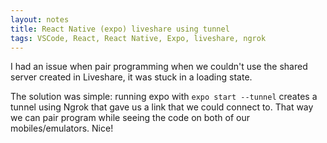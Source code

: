 ```yaml
---
layout: notes
title: React Native (expo) liveshare using tunnel
tags: VSCode, React, React Native, Expo, liveshare, ngrok
---
```


I had an issue when pair programming when we couldn't use the shared server created in Liveshare, it was stuck in a loading state.

The solution was simple: running expo with `expo start --tunnel` creates a tunnel using Ngrok that gave us a link that we could connect to. That way we can pair program while seeing the code on both of our mobiles/emulators. Nice!

